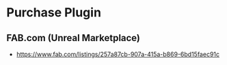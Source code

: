 # Purchase Plugin

## FAB.com (Unreal Marketplace)
- https://www.fab.com/listings/257a87cb-907a-415a-b869-6bd15faec91c